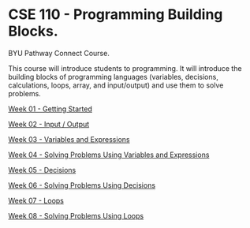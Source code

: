 # CSE 110 - Programming Building Blocks.
 BYU Pathway Connect Course.
 
 This course will introduce students to programming. It will introduce the building blocks of programming languages (variables, decisions, calculations, loops, array, and input/output) and use them to solve problems.

[Week 01 - Getting Started](https://github.com/felipesud/programming-building-blocks/tree/master/week01_getting_started) 

[Week 02 - Input / Output](https://github.com/felipesud/programming-building-blocks/tree/master/week02_input_output) 

[Week 03 - Variables and Expressions](https://github.com/felipesud/programming-building-blocks/tree/master/week03_variables_expressions) 

[Week 04 - Solving Problems Using Variables and Expressions](https://github.com/felipesud/programming-building-blocks/tree/master/week04_solving_problems_variables_expressions)

[Week 05 - Decisions](https://github.com/felipesud/programming-building-blocks/tree/master/week05_decisions)

[Week 06 - Solving Problems Using Decisions](https://github.com/felipesud/programming-building-blocks/tree/master/week06_solving_problems_decisions)

[Week 07 - Loops](https://github.com/felipesud/programming-building-blocks/tree/master/week07_loops)

[Week 08 - Solving Problems Using Loops](https://github.com/felipesud/programming-building-blocks/tree/master/week06_solving_problems_loops)
